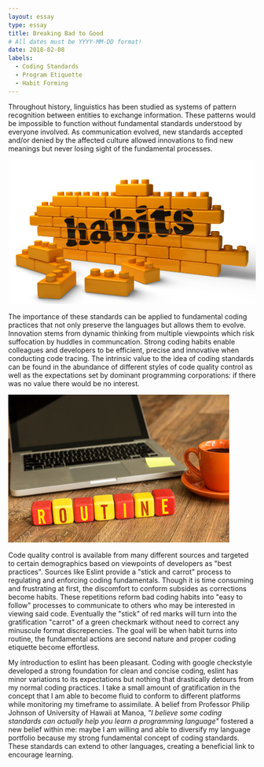 ```yaml
---
layout: essay
type: essay
title: Breaking Bad to Good 
# All dates must be YYYY-MM-DD format!
date: 2018-02-08
labels:
  - Coding Standards
  - Program Etiquette
  - Habit Forming
---
```

Throughout history, linguistics has been studied as systems of pattern recognition between entities to exchange information. These patterns would be impossible to function without fundamental standards understood by everyone involved. As communication evolved, new standards accepted and/or denied by the affected culture allowed innovations to find new meanings but never losing sight of the fundamental processes.  

<img class="ui tiny right square floated image" src="../images/cStandards2.jpg">

The importance of these standards can be applied to fundamental coding practices that not only preserve the languages but allows them to evolve. Innovation stems from dynamic thinking from multiple viewpoints which risk suffocation by huddles in communcation. Strong coding habits enable colleagues and developers to be efficient, precise and innovative when conducting code tracing. The intrinsic value to the idea of coding standards can be found in the abundance of different styles of code quality control as well as the expectations set by dominant programming corporations: if there was no value there would be no interest. 

<img class="ui small right square floated image" src="../images/cStandards1.jpg">

Code quality control is available from many different sources and targeted to certain demographics based on viewpoints of developers as "best practices". Sources like Eslint provide a "stick and carrot" process to regulating and enforcing coding fundamentals. Though it is time consuming and frustrating at first, the discomfort to conform subsides as corrections become habits. These repetitions reform bad coding habits into "easy to follow" processes to communicate to others who may be interested in viewing said code. Eventually the "stick" of red marks will turn into the gratification "carrot" of a green checkmark without need to correct any minuscule format discrepencies. The goal will be when habit turns into routine, the fundamental actions are second nature and proper coding etiquette become effortless. 

My introduction to eslint has been pleasant. Coding with google checkstyle developed a strong foundation for clean and concise coding, eslint has minor variations to its expectations but nothing that drastically detours from my normal coding practices. I take a small amount of gratification in the concept that I am able to become fluid to conform to different platforms while monitoring my timeframe to assimilate. A belief from Professor Philip Johnson of University of Hawaii at Manoa, *"I believe some coding standards can actually help you learn a programming language"* fostered a new belief within me: maybe I am willing and able to diversify my language portfolio because my strong fundamental concept of coding standards. These standards can extend to other languages, creating a beneficial link to encourage learning. 

